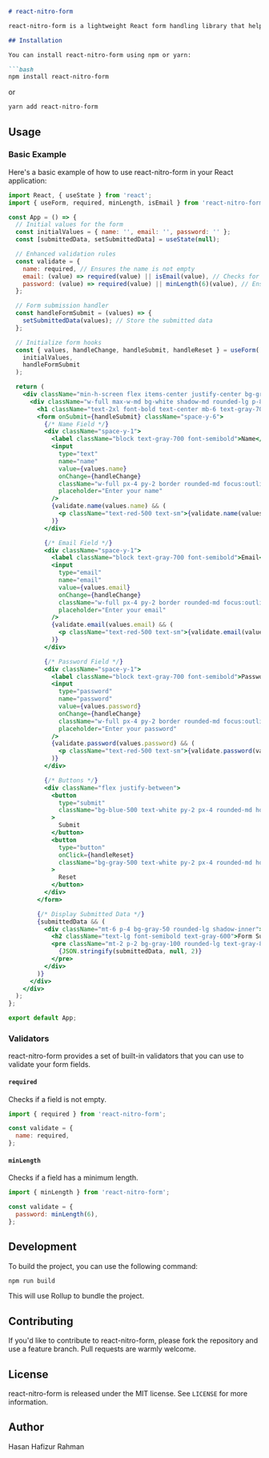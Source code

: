```markdown
# react-nitro-form

react-nitro-form is a lightweight React form handling library that helps you manage forms in React applications easily. It provides a simple API to handle form state, validation, and submission.

## Installation

You can install react-nitro-form using npm or yarn:

```bash
npm install react-nitro-form
```

or

```bash
yarn add react-nitro-form
```

## Usage

### Basic Example

Here's a basic example of how to use react-nitro-form in your React application:

```jsx
import React, { useState } from 'react';
import { useForm, required, minLength, isEmail } from 'react-nitro-form';

const App = () => {
  // Initial values for the form
  const initialValues = { name: '', email: '', password: '' };
  const [submittedData, setSubmittedData] = useState(null);

  // Enhanced validation rules
  const validate = {
    name: required, // Ensures the name is not empty
    email: (value) => required(value) || isEmail(value), // Checks for both required and valid email
    password: (value) => required(value) || minLength(6)(value), // Ensures password is required and has minimum length
  };

  // Form submission handler
  const handleFormSubmit = (values) => {
    setSubmittedData(values); // Store the submitted data
  };

  // Initialize form hooks
  const { values, handleChange, handleSubmit, handleReset } = useForm(
    initialValues,
    handleFormSubmit
  );

  return (
    <div className="min-h-screen flex items-center justify-center bg-gradient-to-r from-blue-500 to-purple-600 p-6">
      <div className="w-full max-w-md bg-white shadow-md rounded-lg p-8">
        <h1 className="text-2xl font-bold text-center mb-6 text-gray-700">React Nitro Form Demo</h1>
        <form onSubmit={handleSubmit} className="space-y-6">
          {/* Name Field */}
          <div className="space-y-1">
            <label className="block text-gray-700 font-semibold">Name</label>
            <input
              type="text"
              name="name"
              value={values.name}
              onChange={handleChange}
              className="w-full px-4 py-2 border rounded-md focus:outline-none focus:ring-2 focus:ring-blue-500"
              placeholder="Enter your name"
            />
            {validate.name(values.name) && (
              <p className="text-red-500 text-sm">{validate.name(values.name)}</p>
            )}
          </div>

          {/* Email Field */}
          <div className="space-y-1">
            <label className="block text-gray-700 font-semibold">Email</label>
            <input
              type="email"
              name="email"
              value={values.email}
              onChange={handleChange}
              className="w-full px-4 py-2 border rounded-md focus:outline-none focus:ring-2 focus:ring-blue-500"
              placeholder="Enter your email"
            />
            {validate.email(values.email) && (
              <p className="text-red-500 text-sm">{validate.email(values.email)}</p>
            )}
          </div>

          {/* Password Field */}
          <div className="space-y-1">
            <label className="block text-gray-700 font-semibold">Password</label>
            <input
              type="password"
              name="password"
              value={values.password}
              onChange={handleChange}
              className="w-full px-4 py-2 border rounded-md focus:outline-none focus:ring-2 focus:ring-blue-500"
              placeholder="Enter your password"
            />
            {validate.password(values.password) && (
              <p className="text-red-500 text-sm">{validate.password(values.password)}</p>
            )}
          </div>

          {/* Buttons */}
          <div className="flex justify-between">
            <button
              type="submit"
              className="bg-blue-500 text-white py-2 px-4 rounded-md hover:bg-blue-600 transition duration-200"
            >
              Submit
            </button>
            <button
              type="button"
              onClick={handleReset}
              className="bg-gray-500 text-white py-2 px-4 rounded-md hover:bg-gray-600 transition duration-200"
            >
              Reset
            </button>
          </div>
        </form>

        {/* Display Submitted Data */}
        {submittedData && (
          <div className="mt-6 p-4 bg-gray-50 rounded-lg shadow-inner">
            <h2 className="text-lg font-semibold text-gray-600">Form Submission Result</h2>
            <pre className="mt-2 p-2 bg-gray-100 rounded-lg text-gray-800 overflow-x-auto">
              {JSON.stringify(submittedData, null, 2)}
            </pre>
          </div>
        )}
      </div>
    </div>
  );
};

export default App;
```

### Validators

react-nitro-form provides a set of built-in validators that you can use to validate your form fields.

#### `required`

Checks if a field is not empty.

```jsx
import { required } from 'react-nitro-form';

const validate = {
  name: required,
};
```

#### `minLength`

Checks if a field has a minimum length.

```jsx
import { minLength } from 'react-nitro-form';

const validate = {
  password: minLength(6),
};
```

## Development

To build the project, you can use the following command:

```bash
npm run build
```

This will use Rollup to bundle the project.

## Contributing

If you'd like to contribute to react-nitro-form, please fork the repository and use a feature branch. Pull requests are warmly welcome.

## License

react-nitro-form is released under the MIT license. See `LICENSE` for more information.

## Author

Hasan Hafizur Rahman
```
